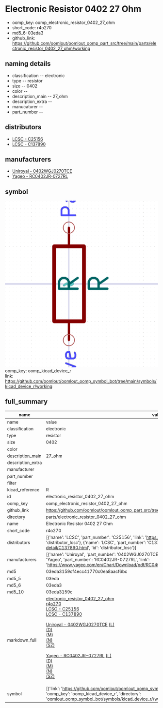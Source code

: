 # Electronic Resistor 0402 27 Ohm

  
* oomp_key: oomp_electronic_resistor_0402_27_ohm 
* short_code: r4o270
* md5_6: 03eda3  
* github_link: https://github.com/oomlout/oomlout_oomp_part_src/tree/main/parts/electronic_resistor_0402_27_ohm/working  
## naming details
* classification -- electronic
* type -- resistor
* size -- 0402
* color -- 
* description_main -- 27_ohm
* description_extra -- 
* manucaturer -- 
* part_number -- 

## distributors
* [LCSC - C25156](https://lcsc.com/product-detail/C25156.html)  
* [LCSC - C137890](https://lcsc.com/product-detail/C137890.html)  

## manufacturers
* [Uniroyal - 0402WGJ0270TCE]()  
* [Yageo - RC0402JR-0727RL](https://www.yageo.com/en/Chart/Download/pdf/RC0402JR-0727RL)  

## symbol

![](symbol/0/working/working_600.png)  
oomp_key: oomp_kicad_device_r  
link: https://github.com/oomlout/oomlout_oomp_symbol_bot/tree/main/symbols/kicad_device_r/working  


## full_summary
| name | value | 
| --- | --- | 
| name | value | 
| classification | electronic | 
| type | resistor | 
| size | 0402 | 
| color |  | 
| description_main | 27_ohm | 
| description_extra |  | 
| manufacturer |  | 
| part_number |  | 
| filter |  | 
| kicad_reference | R | 
| id | electronic_resistor_0402_27_ohm | 
| oomp_key | oomp_electronic_resistor_0402_27_ohm | 
| github_link | https://github.com/oomlout/oomlout_oomp_part_src/tree/main/parts/electronic_resistor_0402_27_ohm/working | 
| directory | parts/electronic_resistor_0402_27_ohm | 
| name | Electronic Resistor 0402 27 Ohm | 
| short_code | r4o270 | 
| distributors | [{'name': 'LCSC', 'part_number': 'C25156', 'link': 'https://lcsc.com/product-detail/C25156.html', 'id': 'distributor_lcsc'}, {'name': 'LCSC', 'part_number': 'C137890', 'link': 'https://lcsc.com/product-detail/C137890.html', 'id': 'distributor_lcsc'}] | 
| manufacturers | [{'name': 'Uniroyal', 'part_number': '0402WGJ0270TCE', 'link': '', 'id': 'manufacturer_uniroyal'}, {'name': 'Yageo', 'part_number': 'RC0402JR-0727RL', 'link': 'https://www.yageo.com/en/Chart/Download/pdf/RC0402JR-0727RL', 'id': 'manufacturer_yageo'}] | 
| md5 | 03eda3159cf4ecc41770c0ea8aacf6bc | 
| md5_5 | 03eda | 
| md5_6 | 03eda3 | 
| md5_10 | 03eda3159c | 
| markdown_full | [electronic_resistor_0402_27_ohm](https://github.com/oomlout/oomlout_oomp_part_src/tree/main/parts/electronic_resistor_0402_27_ohm/working)<br>[r4o270](https://github.com/oomlout/oomlout_oomp_part_src/tree/main/parts/electronic_resistor_0402_27_ohm/working)<br>[LCSC - C25156<br>](https://lcsc.com/product-detail/C25156.html)[LCSC - C137890<br>](https://lcsc.com/product-detail/C137890.html)<br>[Uniroyal - 0402WGJ0270TCE]() [(L)<br>](https://www.lcsc.com/search?q=0402WGJ0270TCE)[(D)<br>](https://www.digikey.com/en/products?,keywords=0402WGJ0270TCE)[(M)<br>](https://www.mouser.com/Search/Refine?Keyword=0402WGJ0270TCE)[(N)<br>](https://www.newark.com/search?st=0402WGJ0270TCE)[(SZ)<br>](https://so.szlcsc.com/global.html?k=0402WGJ0270TCE)<br>[Yageo - RC0402JR-0727RL](https://www.yageo.com/en/Chart/Download/pdf/RC0402JR-0727RL) [(L)<br>](https://www.lcsc.com/search?q=RC0402JR-0727RL)[(D)<br>](https://www.digikey.com/en/products?,keywords=RC0402JR-0727RL)[(M)<br>](https://www.mouser.com/Search/Refine?Keyword=RC0402JR-0727RL)[(N)<br>](https://www.newark.com/search?st=RC0402JR-0727RL)[(SZ)<br>](https://so.szlcsc.com/global.html?k=RC0402JR-0727RL)<br> | 
| symbol | [{'link': 'https://github.com/oomlout/oomlout_oomp_symbol_bot/tree/main/symbols/kicad_device_r', 'oomp_key': 'oomp_kicad_device_r', 'directory': 'oomlout_oomp_symbol_bot/symbols/kicad_device_r//working/working.kicad_sym'}] | 
